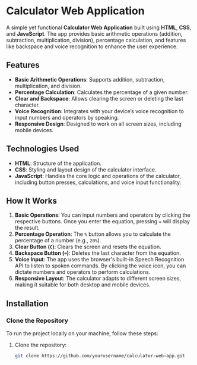 # Calculator Web Application

A simple yet functional **Calculator Web Application** built using **HTML**, **CSS**, and **JavaScript**. The app provides basic arithmetic operations (addition, subtraction, multiplication, division), percentage calculation, and features like backspace and voice recognition to enhance the user experience.

## Features
- **Basic Arithmetic Operations**: Supports addition, subtraction, multiplication, and division.
- **Percentage Calculation**: Calculates the percentage of a given number.
- **Clear and Backspace**: Allows clearing the screen or deleting the last character.
- **Voice Recognition**: Integrates with your device’s voice recognition to input numbers and operators by speaking.
- **Responsive Design**: Designed to work on all screen sizes, including mobile devices.

## Technologies Used
- **HTML**: Structure of the application.
- **CSS**: Styling and layout design of the calculator interface.
- **JavaScript**: Handles the core logic and operations of the calculator, including button presses, calculations, and voice input functionality.

## How It Works
1. **Basic Operations**: You can input numbers and operators by clicking the respective buttons. Once you enter the equation, pressing `=` will display the result.
2. **Percentage Operation**: The `%` button allows you to calculate the percentage of a number (e.g., `20%`).
3. **Clear Button (`C`)**: Clears the screen and resets the equation.
4. **Backspace Button (`⌫`)**: Deletes the last character from the equation.
5. **Voice Input**: The app uses the browser's built-in Speech Recognition API to listen to spoken commands. By clicking the voice icon, you can dictate numbers and operators to perform calculations.
6. **Responsive Layout**: The calculator adapts to different screen sizes, making it suitable for both desktop and mobile devices.

## Installation

### Clone the Repository
To run the project locally on your machine, follow these steps:

1. Clone the repository:
   ```bash
   git clone https://github.com/yourusername/calculator-web-app.git
